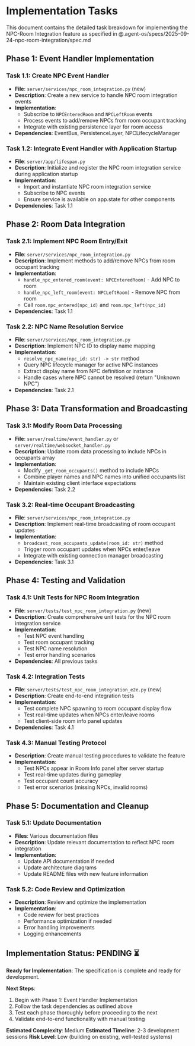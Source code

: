# Implementation Tasks

This document contains the detailed task breakdown for implementing the NPC-Room Integration feature as specified in @.agent-os/specs/2025-09-24-npc-room-integration/spec.md

## Phase 1: Event Handler Implementation

### Task 1.1: Create NPC Event Handler
- **File**: `server/services/npc_room_integration.py` (new)
- **Description**: Create a new service to handle NPC room integration events
- **Implementation**:
  - Subscribe to `NPCEnteredRoom` and `NPCLeftRoom` events
  - Process events to add/remove NPCs from room occupant tracking
  - Integrate with existing persistence layer for room access
- **Dependencies**: EventBus, PersistenceLayer, NPCLifecycleManager

### Task 1.2: Integrate Event Handler with Application Startup
- **File**: `server/app/lifespan.py`
- **Description**: Initialize and register the NPC room integration service during application startup
- **Implementation**:
  - Import and instantiate NPC room integration service
  - Subscribe to NPC events
  - Ensure service is available on app.state for other components
- **Dependencies**: Task 1.1

## Phase 2: Room Data Integration

### Task 2.1: Implement NPC Room Entry/Exit
- **File**: `server/services/npc_room_integration.py`
- **Description**: Implement methods to add/remove NPCs from room occupant tracking
- **Implementation**:
  - `handle_npc_entered_room(event: NPCEnteredRoom)` - Add NPC to room
  - `handle_npc_left_room(event: NPCLeftRoom)` - Remove NPC from room
  - Call `room.npc_entered(npc_id)` and `room.npc_left(npc_id)`
- **Dependencies**: Task 1.1

### Task 2.2: NPC Name Resolution Service
- **File**: `server/services/npc_room_integration.py`
- **Description**: Implement NPC ID to display name mapping
- **Implementation**:
  - `resolve_npc_name(npc_id: str) -> str` method
  - Query NPC lifecycle manager for active NPC instances
  - Extract display name from NPC definition or instance
  - Handle cases where NPC cannot be resolved (return "Unknown NPC")
- **Dependencies**: Task 2.1

## Phase 3: Data Transformation and Broadcasting

### Task 3.1: Modify Room Data Processing
- **File**: `server/realtime/event_handler.py` or `server/realtime/websocket_handler.py`
- **Description**: Update room data processing to include NPCs in occupants array
- **Implementation**:
  - Modify `_get_room_occupants()` method to include NPCs
  - Combine player names and NPC names into unified occupants list
  - Maintain existing client interface expectations
- **Dependencies**: Task 2.2

### Task 3.2: Real-time Occupant Broadcasting
- **File**: `server/services/npc_room_integration.py`
- **Description**: Implement real-time broadcasting of room occupant updates
- **Implementation**:
  - `broadcast_room_occupants_update(room_id: str)` method
  - Trigger room occupant updates when NPCs enter/leave
  - Integrate with existing connection manager broadcasting
- **Dependencies**: Task 3.1

## Phase 4: Testing and Validation

### Task 4.1: Unit Tests for NPC Room Integration
- **File**: `server/tests/test_npc_room_integration.py` (new)
- **Description**: Create comprehensive unit tests for the NPC room integration service
- **Implementation**:
  - Test NPC event handling
  - Test room occupant tracking
  - Test NPC name resolution
  - Test error handling scenarios
- **Dependencies**: All previous tasks

### Task 4.2: Integration Tests
- **File**: `server/tests/test_npc_room_integration_e2e.py` (new)
- **Description**: Create end-to-end integration tests
- **Implementation**:
  - Test complete NPC spawning to room occupant display flow
  - Test real-time updates when NPCs enter/leave rooms
  - Test client-side room info panel updates
- **Dependencies**: Task 4.1

### Task 4.3: Manual Testing Protocol
- **Description**: Create manual testing procedures to validate the feature
- **Implementation**:
  - Test NPCs appear in Room Info panel after server startup
  - Test real-time updates during gameplay
  - Test occupant count accuracy
  - Test error scenarios (missing NPCs, invalid rooms)

## Phase 5: Documentation and Cleanup

### Task 5.1: Update Documentation
- **Files**: Various documentation files
- **Description**: Update relevant documentation to reflect NPC room integration
- **Implementation**:
  - Update API documentation if needed
  - Update architecture diagrams
  - Update README files with new feature information

### Task 5.2: Code Review and Optimization
- **Description**: Review and optimize the implementation
- **Implementation**:
  - Code review for best practices
  - Performance optimization if needed
  - Error handling improvements
  - Logging enhancements

## Implementation Status: PENDING ⏳

**Ready for Implementation**: The specification is complete and ready for development.

**Next Steps**:
1. Begin with Phase 1: Event Handler Implementation
2. Follow the task dependencies as outlined above
3. Test each phase thoroughly before proceeding to the next
4. Validate end-to-end functionality with manual testing

**Estimated Complexity**: Medium
**Estimated Timeline**: 2-3 development sessions
**Risk Level**: Low (building on existing, well-tested systems)
